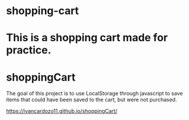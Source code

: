 
# shopping-cart
This is a shopping cart  made for practice.
=======
# shoppingCart
The goal of this project is to use LocalStorage through javascript to save items that could have been saved to the cart, but were not purchased.

https://ivancardozo11.github.io/shoppingCart/
